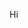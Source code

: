 Hi

<!---
el-wi/el-wi is a ✨ special ✨ repository because its `README.md` (this file) appears on your GitHub profile.
You can click the Preview link to take a look at your changes.
--->
